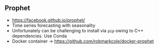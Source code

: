 ## Prophet
* https://facebook.github.io/prophet/
* Time series forecasting with seasonality
* Unfortunately can be challenging to install via `pip` owing to C++ dependencies. Use Conda
* Docker container -> https://github.com/robmarkcole/docker-prophet